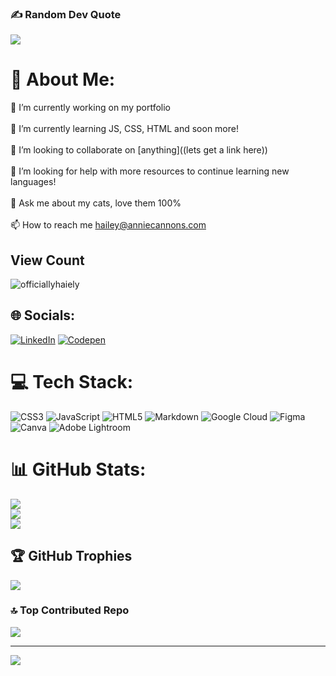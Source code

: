 ### ✍️ Random Dev Quote
![](https://quotes-github-readme.vercel.app/api?type=horizontal&theme=radical)

# 💫 About Me:
🔭 I’m currently working on my portfolio<br><br>🌱 I’m currently learning JS, CSS, HTML and soon more!<br><br>👯 I’m looking to collaborate on [anything]((lets get a link here))<br><br>🤝 I’m looking for help with more resources to continue learning new languages!<br><br>💬 Ask me about my cats, love them 100%<br><br>📫 How to reach me hailey@anniecannons.com

## View Count 
<p align="left"> <img src="https://komarev.com/ghpvc/?username=officiallyhaiely&label=Profile%20views&color=0e75b6&style=flat" alt="officiallyhaiely" /> </p>

## 🌐 Socials:
[![LinkedIn](https://img.shields.io/badge/LinkedIn-%230077B5.svg?logo=linkedin&logoColor=white)](https://linkedin.com/in/www.linkedin.com/in/hailey-g) [![Codepen](https://img.shields.io/badge/Codepen-000000?style=for-the-badge&logo=codepen&logoColor=white)](https://codepen.io/https://codepen.io/officiallyhailey) 


# 💻 Tech Stack:
![CSS3](https://img.shields.io/badge/css3-%231572B6.svg?style=for-the-badge&logo=css3&logoColor=white) ![JavaScript](https://img.shields.io/badge/javascript-%23323330.svg?style=for-the-badge&logo=javascript&logoColor=%23F7DF1E) ![HTML5](https://img.shields.io/badge/html5-%23E34F26.svg?style=for-the-badge&logo=html5&logoColor=white) ![Markdown](https://img.shields.io/badge/markdown-%23000000.svg?style=for-the-badge&logo=markdown&logoColor=white) ![Google Cloud](https://img.shields.io/badge/Google%20Cloud-%234285F4.svg?style=for-the-badge&logo=google-cloud&logoColor=white) 	![Figma](https://img.shields.io/badge/figma-%23F24E1E.svg?style=for-the-badge&logo=figma&logoColor=white) ![Canva](https://img.shields.io/badge/Canva-%2300C4CC.svg?style=for-the-badge&logo=Canva&logoColor=white) ![Adobe Lightroom](https://img.shields.io/badge/Adobe%20Lightroom-31A8FF.svg?style=for-the-badge&logo=Adobe%20Lightroom&logoColor=white)
# 📊 GitHub Stats:
![](https://github-readme-stats.vercel.app/api?username=officiallyhailey&theme=dark&hide_border=false&include_all_commits=true&count_private=true)<br/>
![](https://github-readme-streak-stats.herokuapp.com/?user=officiallyhailey&theme=dark&hide_border=false)<br/>
![](https://github-readme-stats.vercel.app/api/top-langs/?username=officiallyhailey&theme=dark&hide_border=false&include_all_commits=true&count_private=true&layout=compact)

## 🏆 GitHub Trophies
![](https://github-profile-trophy.vercel.app/?username=officiallyhailey&theme=radical&no-frame=false&no-bg=false&margin-w=4)


### 🔝 Top Contributed Repo
![](https://github-contributor-stats.vercel.app/api?username=officiallyhailey&limit=5&theme=dark&combine_all_yearly_contributions=true)

---
[![](https://visitcount.itsvg.in/api?id=officiallyhailey&icon=0&color=0)](https://visitcount.itsvg.in)

<!-- Proudly created with GPRM ( https://gprm.itsvg.in ) -->
